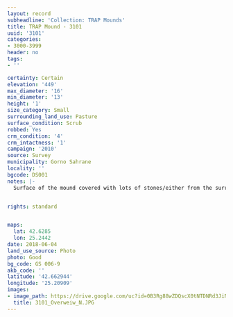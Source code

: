 ```yaml
---
layout: record
subheadline: 'Collection: TRAP Mounds'
title: TRAP Mound - 3101
uuid: '3101'
categories:
- 3000-3999
header: no
tags:
- ''

certainty: Certain
elevation: '449'
max_diameter: '16'
min_diameter: '13'
height: '1'
size_category: Small
surrounding_land_use: Pasture
surface_condition: Scrub
robbed: Yes
crm_condition: '4'
crm_intactness: '1'
campaign: '2010'
source: Survey
municipality: Gorno Sahrane
locality: ''
bgcode: DS001
notes: |-
  Surface of the mound covered with lots of stones/either from the surrounding pasture or from the mound.


rights: standard


maps:
  lat: 42.6285
  lon: 25.2442
date: 2018-06-04
land_use_source: Photo
photo: Good
bg_code: GS 006-9
akb_code: ''
latitude: '42.662944'
longitude: '25.20909'
images:
- image_path: https://drive.google.com/uc?id=0B3Rg88wZDQscX0tNTDNRd3JiN1k
  title: 3101_Overweiw_N.JPG
---
```

